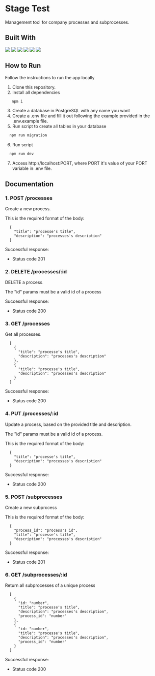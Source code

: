 # Stage Test

Management tool for company processes and subprocesses.

## Built With

<img src="https://img.shields.io/badge/JavaScript-323330?style=for-the-badge&logo=javascript&logoColor=F7DF1E">
<img src="https://img.shields.io/badge/Express.js-000000?style=for-the-badge&logo=express&logoColor=white">
<img src="https://img.shields.io/badge/Node.js-339933?style=for-the-badge&logo=nodedotjs&logoColor=white">
<img src="https://img.shields.io/badge/PostgreSQL-316192?style=for-the-badge&logo=postgresql&logoColor=white">
<img src="https://img.shields.io/badge/prettier-1A2C34?style=for-the-badge&logo=prettier&logoColor=F7BA3E">
<img src="https://img.shields.io/badge/eslint-3A33D1?style=for-the-badge&logo=eslint&logoColor=white">

## How to Run

Follow the instructions to run the app locally

1. Clone this repository.
2. Install all dependencies

```bash
   npm i
```

3. Create a database in PostgreSQL with any name you want
4. Create a .env file and fill it out following the example provided in the .env.example file.
5. Run script to create all tables in your database

```bash
  npm run migration
```

6. Run script

```bash
  npm run dev
```

7. Access http://localhost:PORT, where PORT it's value of your PORT variable in .env file.

## Documentation

### 1. POST /processes

Create a new process.

This is the required format of the body:

```code
  {
    "title": "processe's title",
    "description": "processes's description"
  }
```

Successful response:

- Status code 201

### 2. DELETE /processes/:id

DELETE a process.

The "id" params must be a valid id of a process

Successful response:

- Status code 200

### 3. GET /processes

Get all processes.

```code
  [
    {
      "title": "processe's title",
      "description": "processes's description"
    },
    {
      "title": "processe's title",
      "description": "processes's description"
    }
  ]
```

Successful response:

- Status code 200

### 4. PUT /processes/:id

Update a process, based on the provided title and description.

The "id" params must be a valid id of a process.

This is the required format of the body:

```code
  {
    "title": "processe's title",
    "description": "processes's description"
  }
```

Successful response:

- Status code 200

### 5. POST /subprocesses

Create a new subprocess

This is the required format of the body:

```code
  {
    "process_id": "process's id",
    "title": "processe's title",
    "description": "processes's description"
  }
```

Successful response:

- Status code 201

### 6. GET /subprocesses/:id

Return all subprocesses of a unique process

```code
  [
    {
      "id: "number",
      "title": "processe's title",
      "description": "processes's description",
      "process_id": "number"
    },
    {
      "id: "number",
      "title": "processe's title",
      "description": "processes's description",
      "process_id": "number"
    }
  ]
```

Successful response:

- Status code 200
